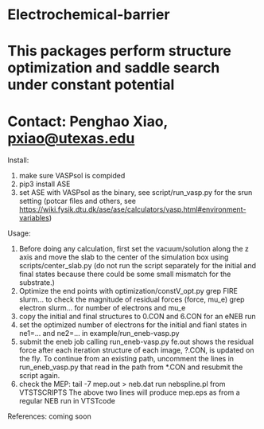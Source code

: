 # Electrochemical-barrier
# This packages perform structure optimization and saddle search under constant potential
# Contact: Penghao Xiao, pxiao@utexas.edu

Install:
 1. make sure VASPsol is compided
 2. pip3 install ASE
 3. set ASE with VASPsol as the binary, see script/run_vasp.py for the srun setting
    (potcar files and others, see https://wiki.fysik.dtu.dk/ase/ase/calculators/vasp.html#environment-variables)

Usage:
1. Before doing any calculation, first set the vacuum/solution along the z axis and move the slab to the center of the simulation box using scripts/center_slab.py (do not run the script separately for the initial and final states because there could be some small mismatch for the substrate.)
2. Optimize the end points with optimization/constV_opt.py
   grep FIRE slurm... to check the magnitude of residual forces (force, mu_e)
   grep electron slurm... for number of electrons and mu_e
3. copy the initial and final structures to 0.CON and 6.CON for an eNEB run
3. set the optimized number of electrons for the initial and fianl states in ne1=... and ne2=... in example/run_eneb-vasp.py
4. submit the eneb job calling run_eneb-vasp.py
   fe.out shows the residual force after each iteration
   structure of each image, ?.CON, is updated on the fly. To continue from an existing path, uncomment the lines in run_eneb_vasp.py that read in the path from *.CON and resubmit the script again.
5. check the MEP:
   tail -7 mep.out > neb.dat
   run nebspline.pl from VTSTSCRIPTS
   The above two lines will produce mep.eps as from a regular NEB run in VTSTcode


References:
  coming soon
